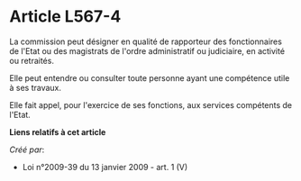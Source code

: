 # Article L567-4

La commission peut désigner en qualité de rapporteur des fonctionnaires de l'Etat ou des magistrats de l'ordre administratif
ou judiciaire, en activité ou retraités. 

Elle peut entendre ou consulter toute personne ayant une compétence utile à ses travaux. 

Elle fait appel, pour l'exercice de ses fonctions, aux services compétents de l'Etat.

**Liens relatifs à cet article**

_Créé par_:

  - Loi n°2009-39 du 13 janvier 2009 - art. 1 (V)
